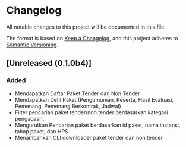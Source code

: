 # Changelog
All notable changes to this project will be documented in this file.

The format is based on [Keep a Changelog](https://keepachangelog.com/en/1.0.0/),
and this project adheres to [Semantic Versioning](https://semver.org/spec/v2.0.0.html).

## [Unreleased (0.1.0b4)]
### Added
- Mendapatkan Daftar Paket Tender dan Non Tender
- Mendapatkan Detil Paket (Pengumuman, Peserta, Hasil Evaluasi, Pemenang, Pemenang Berkontrak, Jadwal)
- Filter pencarian paket tender/non tender berdasarkan kategori pengadaan.
- Mengurutkan Pencarian paket berdasarkan id paket, nama instansi, tahap paket, dan HPS
- Menambahkan CLI downloader paket tender dan non tender

[Unreleased]: https://gitlab.com/wakataw/pyproc/tags/v0.1b4
